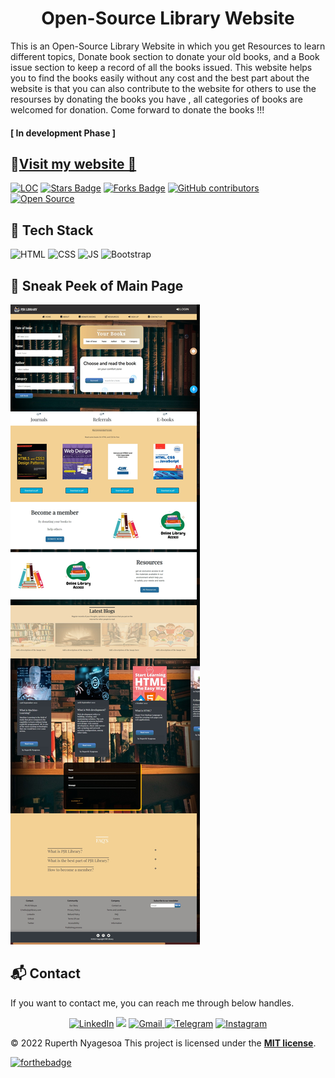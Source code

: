 <h1 align="center">Open-Source Library Website </h1>

This is an Open-Source Library Website in which you get Resources to learn different topics, Donate book section to donate your old books, and a Book issue section to keep a record of all the books issued.
This website helps you to find the books easily without any cost and the best part about the website is that you can also contribute to the website for others to use the resourses by donating the books you have , all categories of books are welcomed for donation. 
Come forward to donate the books !!!  

<h4>[ In development Phase ] 

<h2> 
📌<a href="https://ruperthnyagesoa.github.io/PJR-Library-Website/" target="_blank">Visit my website 🚀</a>
</h2>


<div align="left">
<a href="https://github.com/ruperthnyagesoa/PJR-Library-Website"><img src="https://sloc.xyz/github/ruperthnyagesoa/PJR-Library-Website" alt="LOC"/></a>
<a href="https://github.com/ruperthnyagesoa/PJR-Library-Website"><img src="https://img.shields.io/github/stars/ruperthnyagesoa/PJR-Library-Website" alt="Stars Badge"/></a>
<a href="https://github.com/ruperthnyagesoa/PJR-Library-Website/network/members"><img src="https://img.shields.io/github/forks/ruperthnyagesoa/PJR-Library-Website" alt="Forks Badge"/></a>
<a href="https://github.com/ruperthnyagesoa/PJR-Library-Website/graphs/contributors"><img alt="GitHub contributors" src="https://img.shields.io/github/contributors/ruperthnyagesoa/PJR-Library-Website?color=2b9348"></a>
<a href="https://github.com/ruperthnyagesoa/PJR-Library-Website"><img src="https://badges.frapsoft.com/os/v2/open-source.svg" alt="Open Source"/></a>


## 📌 Tech Stack

![HTML](https://img.shields.io/badge/html5%20-%23E34F26.svg?&style=for-the-badge&logo=html5&logoColor=white)
![CSS](https://img.shields.io/badge/css3%20-%231572B6.svg?&style=for-the-badge&logo=css3&logoColor=white)
![JS](https://img.shields.io/badge/javascript%20-%23323330.svg?&style=for-the-badge&logo=javascript&logoColor=%23F7DF1E)
<img alt="Bootstrap" src="https://img.shields.io/badge/bootstrap-%23563D7C.svg?style=for-the-badge&logo=bootstrap&logoColor=white"/>

## 📌 Sneak Peek of Main Page

![image](https://github.com/ruperthnyagesoa/PJR-Library-Website/blob/main/assets/images/pjr(2).png)
  
<h2>📬 Contact</h2>

If you want to contact me, you can reach me through below handles.
<div align="center">

<a  href="https://www.linkedin.com/in/ruperth-nyagesoa/" target="_blank"><img alt="LinkedIn" src="https://img.shields.io/badge/linkedin%20-%230077B5.svg?&style=for-the-badge&logo=linkedin&logoColor=white" /></a>
<a href="https://twitter.com/ruperthdev" target="_blank"><img src="https://img.shields.io/badge/twitter-%2300acee.svg?&style=for-the-badge&logo=twitter&logoColor=white&alt=twitter" /></a>
<a href="mailto:ruperthnyagesoa@gmail.com"><img  alt="Gmail" src="https://img.shields.io/badge/Gmail-D14836?style=for-the-badge&logo=gmail&logoColor=white" />
<a  href="https://t.me/ruperthjr"><img alt=" Telegram" src="https://img.shields.io/badge/Telegram-2CA5E0?style=for-the-badge&logo=telegram&logoColor=white"></a>
<a  href="https://www.instagram.com/_ruperth.dev/"><img alt="Instagram" src="https://img.shields.io/badge/Instagram-E4405F?style=for-the-badge&logo=instagram&logoColor=white">
   </a> 
   
</div>
	
 

© 2022 Ruperth Nyagesoa
This project is licensed under the [**MIT license**](https://github.com/ruperthnyagesoa/PJR-Library-Website/blob/main/LICENSE).

[![forthebadge](https://forthebadge.com/images/badges/built-with-love.svg)](https://forthebadge.com)
